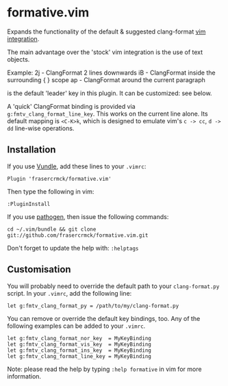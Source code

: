 # formative.vim

Expands the functionality of the default & suggested clang-format [vim integration](http://clang.llvm.org/docs/ClangFormat.html#vim-integration).

The main advantage over the 'stock' vim integration is the use of text objects.

Example:
    <C-K>2j - ClangFormat 2 lines downwards
    <C-K>iB - ClangFormat inside the surrounding { } scope
    <C-K>ap - ClangFormat around the current paragraph

<C-K> is the default 'leader' key in this plugin. It can be customized: see below.

A 'quick' ClangFormat binding is provided via `g:fmtv_clang_format_line_key`. This works on the current line alone. Its default mapping is `<C-K>k`, which is designed to emulate vim's `c -> cc`, `d -> dd` line-wise operations.

## Installation

If you use [Vundle](https://github.com/gmarik/Vundle.vim), add these lines to your `.vimrc`:

    Plugin 'frasercrmck/formative.vim'
Then type the following in vim:

    :PluginInstall

If you use [pathogen](https://github.com/tpope/vim-pathogen), then issue the following commands:

    cd ~/.vim/bundle && git clone git://github.com/frasercrmck/formative.vim.git
Don't forget to update the help with: `:helptags`

## Customisation

You will probably need to override the default path to your `clang-format.py` script. In your `.vimrc`, add the following line:

    let g:fmtv_clang_format_py = /path/to/my/clang-format.py

You can remove or override the default key bindings, too. Any of the following examples can be added to your `.vimrc`.

    let g:fmtv_clang_format_nor_key  = MyKeyBinding 
    let g:fmtv_clang_format_vis_key  = MyKeyBinding 
    let g:fmtv_clang_format_ins_key  = MyKeyBinding 
    let g:fmtv_clang_format_line_key = MyKeyBinding 

Note: please read the help by typing `:help formative` in vim for more information.
